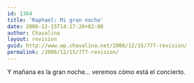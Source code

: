 ```yaml
---
id: 1364
title: 'Raphael: Mi gran noche'
date: 2006-12-15T14:17:20+02:00
author: Chavalina
layout: revision
guid: http://www.wp.chavalina.net/2006/12/15/777-revision/
permalink: /2006/12/15/777-revision/
---
```

Y ma&ntilde;ana es la gran noche… veremos c&oacute;mo está el concierto.